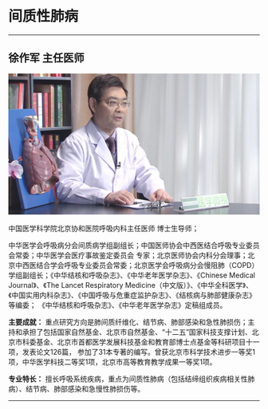 # 间质性肺病

---

## 徐作军 主任医师

![1679224944988](image/c04_032/1679224944988.png)

中国医学科学院北京协和医院呼吸内科主任医师 博士生导师；

中华医学会呼吸病分会间质病学组副组长；中国医师协会中西医结合呼吸专业委员会常委；中华医学会医疗事故鉴定委员会 专家；北京医师协会内科分会理事；北京中西医结合学会呼吸专业委员会常委；北京医学会呼吸病分会慢阻肺（COPD）学组副组长；《中华结核和呼吸杂志》、《中华老年医学杂志》、《Chinese Medical Journal》、《The Lancet Respiratory Medicine（中文版）》、《中华全科医学》、《中国实用内科杂志》、《中国呼吸与危重症监护杂志》、《结核病与肺部健康杂志》等编委； 《中华结核和呼吸杂志》、《中华老年医学杂志》定稿组成员。


**主要成就：** 重点研究方向是肺间质纤维化、结节病、肺部感染和急性肺损伤；主持和承担了包括国家自然基金、北京市自然基金、“十二五”国家科技支撑计划、北京市科委基金、北京市首都医学发展科技基金和教育部博士点基金等科研项目十一项，发表论文126篇， 参加了31本专著的编写。曾获北京市科学技术进步一等奖1项，中华医学科技二等奖1项，北京市高等教育教学成果一等奖1项。

**专业特长：** 擅长呼吸系统疾病，重点为间质性肺病（包括结缔组织疾病相关性肺病）、结节病、肺部感染和急慢性肺损伤等。

---
